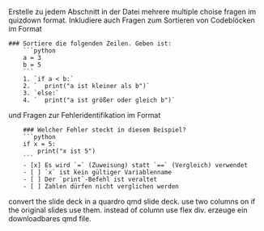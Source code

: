 Erstelle zu jedem Abschnitt in der Datei mehrere multiple choise fragen im quizdown format. 
Inkludiere auch Fragen zum Sortieren von Codeblöcken im Format
```
### Sortiere die folgenden Zeilen. Geben ist:
    ```python
    a = 3
    b = 5
    ```
    1. `if a < b:`
    2. `  print("a ist kleiner als b")`
    3. `else:`
    4. `  print("a ist größer oder gleich b")`
```
und Fragen zur Fehleridentifikation im Format
```
    ### Welcher Fehler steckt in diesem Beispiel?
    ```python
    if x = 5:
        print("x ist 5")
    ```
    - [x] Es wird `=` (Zuweisung) statt `==` (Vergleich) verwendet
    - [ ] `x` ist kein gültiger Variablenname
    - [ ] Der `print`-Befehl ist veraltet
    - [ ] Zahlen dürfen nicht verglichen werden
```



convert the slide deck in a quardro qmd slide deck. use two columns on if the original slides use them. instead of column use flex div. erzeuge ein downloadbares qmd file.